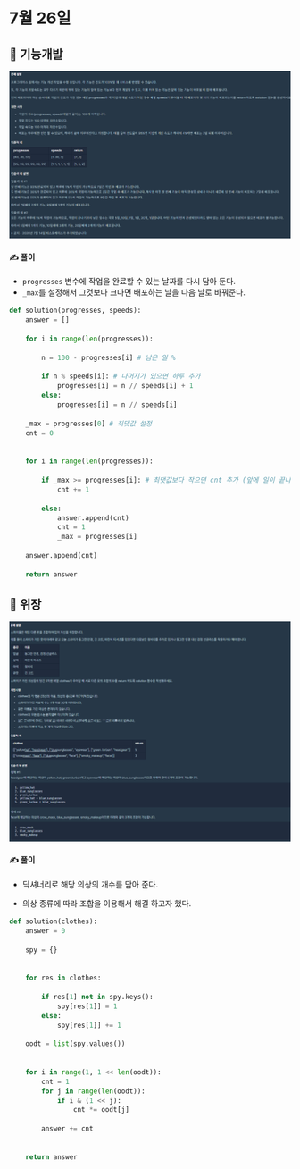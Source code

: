 # 7월 26일

## 🚩 기능개발

[![image-20210726202513934](README.assets/image-20210726202513934.png)](https://programmers.co.kr/learn/courses/30/lessons/42586?language=python3)



#### ✍ 풀이

- `progresses` 변수에 작업을 완료할 수 있는 날짜를 다시 담아 둔다.
- `_max`를 설정해서 그것보다 크다면 배포하는 날을 다음 날로 바꿔준다.

```python
def solution(progresses, speeds):
    answer = []
    
    for i in range(len(progresses)):
        
        n = 100 - progresses[i] # 남은 일 %
        
        if n % speeds[i]: # 나머지가 있으면 하루 추가
            progresses[i] = n // speeds[i] + 1
        else:
            progresses[i] = n // speeds[i]
            
    _max = progresses[0] # 최댓값 설정
    cnt = 0
    
    
    for i in range(len(progresses)):
        
        if _max >= progresses[i]: # 최댓값보다 작으면 cnt 추가 (앞에 일이 끝나야 배포할 수 있음)
            cnt += 1
                
        else:
            answer.append(cnt)
            cnt = 1
            _max = progresses[i]
            
    answer.append(cnt)
    
    return answer
```



## 🚩 위장

[![image-20210726215218944](README.assets/image-20210726215218944.png)](https://programmers.co.kr/learn/courses/30/lessons/42578)



#### ✍ 풀이

- 딕셔너리로 해당 의상의 개수를 담아 준다.

- 의상 종류에 따라 조합을 이용해서 해결 하고자 했다.



```python
def solution(clothes):
    answer = 0
    
    spy = {}

    
    for res in clothes:
        
        if res[1] not in spy.keys():
            spy[res[1]] = 1
        else:
            spy[res[1]] += 1 

    oodt = list(spy.values())
    
    
    for i in range(1, 1 << len(oodt)):
        cnt = 1
        for j in range(len(oodt)):
            if i & (1 << j):
                cnt *= oodt[j]
                
        answer += cnt

        
    return answer

```

